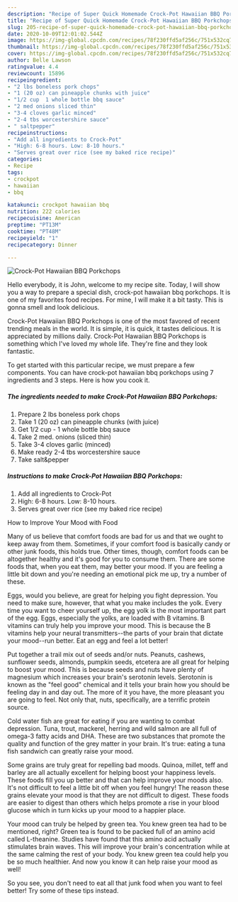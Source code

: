 ```yaml
---
description: "Recipe of Super Quick Homemade Crock-Pot Hawaiian BBQ Porkchops"
title: "Recipe of Super Quick Homemade Crock-Pot Hawaiian BBQ Porkchops"
slug: 205-recipe-of-super-quick-homemade-crock-pot-hawaiian-bbq-porkchops
date: 2020-10-09T12:01:02.544Z
image: https://img-global.cpcdn.com/recipes/78f230ffd5af256c/751x532cq70/crock-pot-hawaiian-bbq-porkchops-recipe-main-photo.jpg
thumbnail: https://img-global.cpcdn.com/recipes/78f230ffd5af256c/751x532cq70/crock-pot-hawaiian-bbq-porkchops-recipe-main-photo.jpg
cover: https://img-global.cpcdn.com/recipes/78f230ffd5af256c/751x532cq70/crock-pot-hawaiian-bbq-porkchops-recipe-main-photo.jpg
author: Belle Lawson
ratingvalue: 4.4
reviewcount: 15896
recipeingredient:
- "2 lbs boneless pork chops"
- "1 (20 oz) can pineapple chunks with juice"
- "1/2 cup  1 whole bottle bbq sauce"
- "2 med onions sliced thin"
- "3-4 cloves garlic minced"
- "2-4 tbs worcestershire sauce"
- " saltpepper"
recipeinstructions:
- "Add all ingredients to Crock-Pot"
- "High: 6-8 hours. Low: 8-10 hours."
- "Serves great over rice (see my baked rice recipe)"
categories:
- Recipe
tags:
- crockpot
- hawaiian
- bbq

katakunci: crockpot hawaiian bbq 
nutrition: 222 calories
recipecuisine: American
preptime: "PT13M"
cooktime: "PT48M"
recipeyield: "1"
recipecategory: Dinner

---
```



![Crock-Pot Hawaiian BBQ Porkchops](https://img-global.cpcdn.com/recipes/78f230ffd5af256c/751x532cq70/crock-pot-hawaiian-bbq-porkchops-recipe-main-photo.jpg)

Hello everybody, it is John, welcome to my recipe site. Today, I will show you a way to prepare a special dish, crock-pot hawaiian bbq porkchops. It is one of my favorites food recipes. For mine, I will make it a bit tasty. This is gonna smell and look delicious.

Crock-Pot Hawaiian BBQ Porkchops is one of the most favored of recent trending meals in the world. It is simple, it is quick, it tastes delicious. It is appreciated by millions daily. Crock-Pot Hawaiian BBQ Porkchops is something which I've loved my whole life. They're fine and they look fantastic.




To get started with this particular recipe, we must prepare a few components. You can have crock-pot hawaiian bbq porkchops using 7 ingredients and 3 steps. Here is how you cook it.

<!--inarticleads1-->

##### The ingredients needed to make Crock-Pot Hawaiian BBQ Porkchops:

1. Prepare 2 lbs boneless pork chops
1. Take 1 (20 oz) can pineapple chunks (with juice)
1. Get 1/2 cup - 1 whole bottle bbq sauce
1. Take 2 med. onions (sliced thin)
1. Take 3-4 cloves garlic (minced)
1. Make ready 2-4 tbs worcestershire sauce
1. Take  salt&amp;pepper




<!--inarticleads2-->

##### Instructions to make Crock-Pot Hawaiian BBQ Porkchops:

1. Add all ingredients to Crock-Pot
1. High: 6-8 hours. Low: 8-10 hours.
1. Serves great over rice (see my baked rice recipe)




How to Improve Your Mood with Food


Many of us believe that comfort foods are bad for us and that we ought to keep away from them. Sometimes, if your comfort food is basically candy or other junk foods, this holds true. Other times, though, comfort foods can be altogether healthy and it's good for you to consume them. There are some foods that, when you eat them, may better your mood. If you are feeling a little bit down and you're needing an emotional pick me up, try a number of these.

Eggs, would you believe, are great for helping you fight depression. You need to make sure, however, that what you make includes the yolk. Every time you want to cheer yourself up, the egg yolk is the most important part of the egg. Eggs, especially the yolks, are loaded with B vitamins. B vitamins can truly help you improve your mood. This is because the B vitamins help your neural transmitters--the parts of your brain that dictate your mood--run better. Eat an egg and feel a lot better!

Put together a trail mix out of seeds and/or nuts. Peanuts, cashews, sunflower seeds, almonds, pumpkin seeds, etcetera are all great for helping to boost your mood. This is because seeds and nuts have plenty of magnesium which increases your brain's serotonin levels. Serotonin is known as the "feel good" chemical and it tells your brain how you should be feeling day in and day out. The more of it you have, the more pleasant you are going to feel. Not only that, nuts, specifically, are a terrific protein source.

Cold water fish are great for eating if you are wanting to combat depression. Tuna, trout, mackerel, herring and wild salmon are all full of omega-3 fatty acids and DHA. These are two substances that promote the quality and function of the grey matter in your brain. It's true: eating a tuna fish sandwich can greatly raise your mood. 

Some grains are truly great for repelling bad moods. Quinoa, millet, teff and barley are all actually excellent for helping boost your happiness levels. These foods fill you up better and that can help improve your moods also. It's not difficult to feel a little bit off when you feel hungry! The reason these grains elevate your mood is that they are not difficult to digest. These foods are easier to digest than others which helps promote a rise in your blood glucose which in turn kicks up your mood to a happier place.

Your mood can truly be helped by green tea. You knew green tea had to be mentioned, right? Green tea is found to be packed full of an amino acid called L-theanine. Studies have found that this amino acid actually stimulates brain waves. This will improve your brain's concentration while at the same calming the rest of your body. You knew green tea could help you be so much healthier. And now you know it can help raise your mood as well!

So you see, you don't need to eat all that junk food when you want to feel better! Try  some  of  these  tips  instead.

